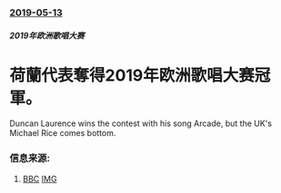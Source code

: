 ### [2019-05-13](/news/2019/05/13/index.md)

##### 2019年欧洲歌唱大赛
# 荷蘭代表奪得2019年欧洲歌唱大赛冠軍。 

Duncan Laurence wins the contest with his song Arcade, but the UK's Michael Rice comes bottom.


### 信息来源:

1. [BBC](https://www.bbc.co.uk/news/entertainment-arts-48324831) [IMG](https://ichef.bbci.co.uk/images/ic/1024x576/p079nlnw.jpg)
